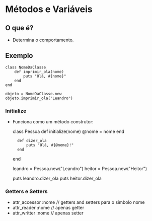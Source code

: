 # Métodos e Variáveis

## O que é?

* Determina o comportamento.

## Exemplo

    class NomeDaClasse
        def imprimir_ola(nome)
            puts "Olá, #{nome}"
        end
    end

    objeto = NomeDaClasse.new
    objeto.imprimir_ola("Leandro")

### Initialize

* Funciona como um método construtor:

    class Pessoa
        def initialize(nome)
            @nome = nome
        end

        def dizer_ola
            puts "Olá, #{@nome}!"
        end
    end

    leandro = Pessoa.new("Leandro")
    heitor = Pessoa.new("Heitor")

    puts leandro.dizer_ola
    puts heitor.dizer_ola

### Getters e Setters

* attr_accessor  :nome // getters and setters para o simbolo nome
* attr_reader    :nome // apenas getter
* attr_writter   :nome // apenas setter